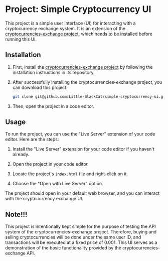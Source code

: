 # Project: Simple Cryptocurrency UI

This project is a simple user interface (UI) for interacting with a cryptocurrency exchange system. It is an extension of the [cryptocurrencies-exchange project](https://github.com/Little-BlackCat/simple-cryptocurrencies-exchange), which needs to be installed before running this UI.

## Installation

1. First, install the [cryptocurrencies-exchange project](https://github.com/Little-BlackCat/simple-cryptocurrencies-exchange) by following the installation instructions in its repository.

2. After successfully installing the cryptocurrencies-exchange project, you can download this project:

   ```bash
   git clone git@github.com:Little-BlackCat/simple-cryptocurrency-ui.git
   ```

3. Then, open the project in a code editor.

## Usage

To run the project, you can use the "Live Server" extension of your code editor. Here are the steps:

1. Install the "Live Server" extension for your code editor if you haven't already.

2. Open the project in your code editor.

3. Locate the project's `index.html` file and right-click on it.

4. Choose the "Open with Live Server" option.

The project should open in your default web browser, and you can interact with the cryptocurrency exchange UI.

## Note!!!

This project is intentionally kept simple for the purpose of testing the API system of the cryptocurrencies-exchange project. Therefore, buying and selling cryptocurrencies will be done under the same user ID, and transactions will be executed at a fixed price of 0.001. This UI serves as a demonstration of the basic functionality provided by the cryptocurrencies-exchange API.